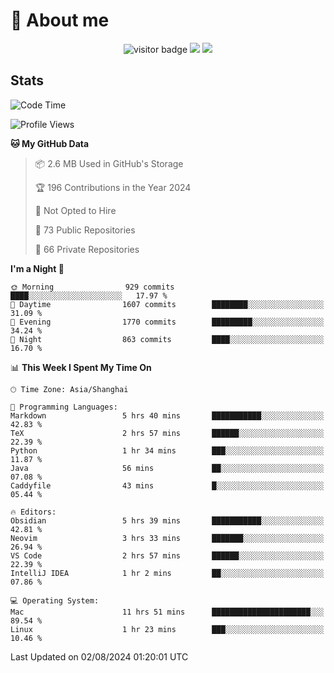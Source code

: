 <!-- ![](https://youpai.roccoshi.top/img/20200804214216.png) -->

# 🧐 About me
 
<p align="center">
<img src="https://visitor-badge.laobi.icu/badge?page_id=Lincest.Lincest&title=hits" alt="visitor badge"/>
<a href="mailto:imroccoshi@gmail.com"><img src="https://img.shields.io/badge/gmail-imroccoshi%40gmail.com-red"></a>
<a href="https://blog.roccoshi.top"><img src="https://img.shields.io/badge/blog-roccoshi-green"></a>
</p>

## Stats

<!--START_SECTION:waka-->
![Code Time](http://img.shields.io/badge/Code%20Time-1%2C449%20hrs%2022%20mins-blue)

![Profile Views](http://img.shields.io/badge/Profile%20Views-0-blue)

**🐱 My GitHub Data** 

> 📦 2.6 MB Used in GitHub's Storage 
 > 
> 🏆 196 Contributions in the Year 2024
 > 
> 🚫 Not Opted to Hire
 > 
> 📜 73 Public Repositories 
 > 
> 🔑 66 Private Repositories 
 > 
**I'm a Night 🦉** 

```text
🌞 Morning                929 commits         ████░░░░░░░░░░░░░░░░░░░░░   17.97 % 
🌆 Daytime                1607 commits        ████████░░░░░░░░░░░░░░░░░   31.09 % 
🌃 Evening                1770 commits        █████████░░░░░░░░░░░░░░░░   34.24 % 
🌙 Night                  863 commits         ████░░░░░░░░░░░░░░░░░░░░░   16.70 % 
```


📊 **This Week I Spent My Time On** 

```text
🕑︎ Time Zone: Asia/Shanghai

💬 Programming Languages: 
Markdown                 5 hrs 40 mins       ███████████░░░░░░░░░░░░░░   42.83 % 
TeX                      2 hrs 57 mins       ██████░░░░░░░░░░░░░░░░░░░   22.39 % 
Python                   1 hr 34 mins        ███░░░░░░░░░░░░░░░░░░░░░░   11.87 % 
Java                     56 mins             ██░░░░░░░░░░░░░░░░░░░░░░░   07.08 % 
Caddyfile                43 mins             █░░░░░░░░░░░░░░░░░░░░░░░░   05.44 % 

🔥 Editors: 
Obsidian                 5 hrs 39 mins       ███████████░░░░░░░░░░░░░░   42.81 % 
Neovim                   3 hrs 33 mins       ███████░░░░░░░░░░░░░░░░░░   26.94 % 
VS Code                  2 hrs 57 mins       ██████░░░░░░░░░░░░░░░░░░░   22.39 % 
IntelliJ IDEA            1 hr 2 mins         ██░░░░░░░░░░░░░░░░░░░░░░░   07.86 % 

💻 Operating System: 
Mac                      11 hrs 51 mins      ██████████████████████░░░   89.54 % 
Linux                    1 hr 23 mins        ███░░░░░░░░░░░░░░░░░░░░░░   10.46 % 
```


 Last Updated on 02/08/2024 01:20:01 UTC
<!--END_SECTION:waka-->


